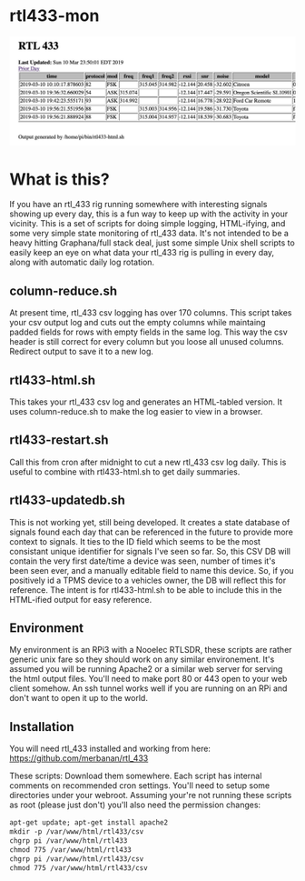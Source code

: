 # rtl433-mon
![HTML formatted rtl_433 log](/rtl433-mon_html.jpg)

# What is this?

If you have an rtl_433 rig running somewhere with interesting signals showing up every day, this is a fun way to keep up with the activity in your vicinity. This is a set of scripts for doing simple logging, HTML-ifying, and some very simple state monitoring of rtl_433 data. It's not intended to be a heavy hitting Graphana/full stack deal, just some simple Unix shell scripts to easily keep an eye on what data your rtl_433 rig is pulling in every day, along with automatic daily log rotation.

## column-reduce.sh
At present time, rtl_433 csv logging has over 170 columns. This script takes your csv output log and cuts out the empty columns while maintaing padded fields for rows with empty fields in the same log. This way the csv header is still correct for every column but you loose all unused columns. Redirect output to save it to a new log.

## rtl433-html.sh  
This takes your rtl_433 csv log and generates an HTML-tabled version. It uses column-reduce.sh to make the log easier to view in a browser.

## rtl433-restart.sh 
Call this from cron after midnight to cut a new rtl_433 csv log daily. This is useful to combine with rtl433-html.sh to get daily summaries.

## rtl433-updatedb.sh
This is not working yet, still being developed. It creates a state database of signals found each day that can be referenced in the future to provide more context to signals. It ties to the ID field which seems to be the most consistant unique identifier for signals I've seen so far. So, this CSV DB will contain the very first date/time a device was seen, number of times it's been seen ever, and a manually editable field to name this device. So, if you positively id a TPMS device to a vehicles owner, the DB will reflect this for reference. The intent is for rtl433-html.sh to be able to include this in the HTML-ified output for easy reference.


## Environment
My environment is an RPi3 with a Nooelec RTLSDR, these scripts are rather generic unix fare so they should work on any similar environement. It's assumed you will be running Apache2 or a similar web server for serving the html output files. You'll need to make port 80 or 443 open to your web client somehow. An ssh tunnel works well if you are running on an RPi and don't want to open it up to the world.


## Installation
You will need rtl_433 installed and working from here: https://github.com/merbanan/rtl_433

These scripts:
Download them somewhere. Each script has internal comments on recommended cron settings. You'll need to setup some directories under your webroot. Assuming your're not running these scripts as root (please just don't) you'll also need the permission changes:
```
apt-get update; apt-get install apache2
mkdir -p /var/www/html/rtl433/csv
chgrp pi /var/www/html/rtl433
chmod 775 /var/www/html/rtl433
chgrp pi /var/www/html/rtl433/csv
chmod 775 /var/www/html/rtl433/csv
```
